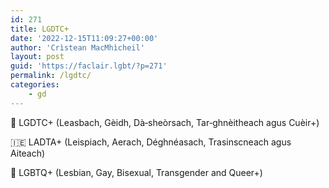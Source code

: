 ```yaml
---
id: 271
title: LGDTC+
date: '2022-12-15T11:09:27+00:00'
author: 'Crìstean MacMhìcheil'
layout: post
guid: 'https://faclair.lgbt/?p=271'
permalink: /lgdtc/
categories:
    - gd
---
```


&#x1f3f4;&#xe0067;&#xe0062;&#xe0073;&#xe0063;&#xe0074;&#xe007f; LGDTC+ (Leasbach, Gèidh, Dà‑sheòrsach, Tar‑ghnèitheach agus Cuèir+)

&#x1f1ee;&#x1f1ea; LADTA+ (Leispiach, Aerach, Déghnéasach, Trasinscneach agus Aiteach)

&#x1f3f4;&#xe0067;&#xe0062;&#xe0065;&#xe006e;&#xe0067;&#xe007f; LGBTQ+ (Lesbian, Gay, Bisexual, Transgender and Queer+)